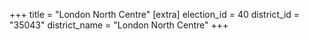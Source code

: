 +++
title = "London North Centre"
[extra]
election_id = 40
district_id = "35043"
district_name = "London North Centre"
+++
